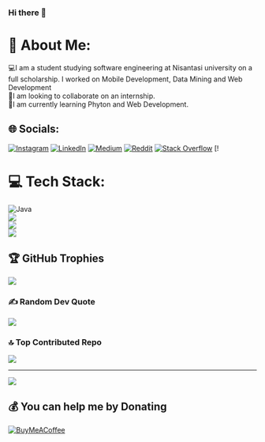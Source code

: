 ### Hi there 👋

# 💫 About Me:
💻I am a student studying software engineering at Nisantasi university on a full scholarship. I worked on Mobile Development, Data Mining and Web Development<br>🤝I am looking to collaborate on an internship.<br>🌱I am currently learning Phyton and Web Development.<br>


## 🌐 Socials:
 [![Instagram](https://img.shields.io/badge/Instagram-%23E4405F.svg?logo=Instagram&logoColor=white)](https://www.instagram.com/akkusueda/) [![LinkedIn](https://img.shields.io/badge/LinkedIn-%230077B5.svg?logo=linkedin&logoColor=white)](https://linkedin.com/in/suedakkus) [![Medium](https://img.shields.io/badge/Medium-12100E?logo=medium&logoColor=white)](https://medium.com/@@suedakkus)  [![Reddit](https://img.shields.io/badge/Reddit-%23FF4500.svg?logo=Reddit&logoColor=white)](https://reddit.com/user/No_Huckleberry_1143) [![Stack Overflow](https://img.shields.io/badge/-Stackoverflow-FE7A16?logo=stack-overflow&logoColor=white)](https://stackoverflow.com/users/@Suedakkus) [!

# 💻 Tech Stack:
 ![Java](https://img.shields.io/badge/java-%23ED8B00.svg?style=for-the-badge&logo=java&logoColor=white)
 <br>
![](https://github-readme-stats.vercel.app/api?username=suedakkus&theme=jolly&hide_border=true&include_all_commits=true&count_private=true)<br/>
![](https://github-readme-streak-stats.herokuapp.com/?user=suedakkus&theme=jolly&hide_border=true)<br/>
![](https://github-readme-stats.vercel.app/api/top-langs/?username=suedakkus&theme=jolly&hide_border=true&include_all_commits=true&count_private=true&layout=compact)

## 🏆 GitHub Trophies
![](https://github-profile-trophy.vercel.app/?username=suedakkus&theme=onedark&no-frame=true&no-bg=true&margin-w=4)

### ✍ Random Dev Quote
![](https://quotes-github-readme.vercel.app/api?type=horizontal&theme=radical)

### 🔝 Top Contributed Repo
![](https://github-contributor-stats.vercel.app/api?username=suedakkus&limit=5&theme=monokai&combine_all_yearly_contributions=true)

---
[![](https://visitcount.itsvg.in/api?id=suedakkus&icon=2&color=5)](https://visitcount.itsvg.in)

  ## 💰 You can help me by Donating
  [![BuyMeACoffee](https://img.shields.io/badge/Buy%20Me%20a%20Coffee-ffdd00?style=for-the-badge&logo=buy-me-a-coffee&logoColor=black)](https://buymeacoffee.com/suedakkus) 

  
<!-- Proudly created with GPRM ( https://gprm.itsvg.in ) -->
